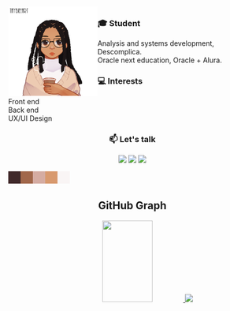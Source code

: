 <img align="left" src="assets/me.png" alt="art by @taybeeart" width="36%" />

### 🎓 Student
  Analysis and systems development, Descomplica. 
  <br>Oracle next education, Oracle + Alura.
    
### 💻 Interests
   Front end
   <br>Back end
   <br>UX/UI Design

<!-- contact -->
<div align="center">
<h3>📫 Let's talk</h3>
  <a href="https://www.linkedin.com/in/fl%C3%A1via-santos-259604205/" target="_blank"><img src="https://img.shields.io/badge/-LinkedIn-%230077B5?style=for-the-badge&logo=linkedin&logoColor=white" target="_blank"></a>
  <a href = "mailto:flaviarlimasantos@gmail.com"><img src="https://img.shields.io/badge/Gmail-D14836?style=for-the-badge&logo=gmail&logoColor=white" target="_blank"></a>
  <a href="https://www.instagram.com/desenhaelle/" target="_blank"><img src="https://img.shields.io/badge/-Instagram-%23E4405F?style=for-the-badge&logo=instagram&logoColor=white" target="_blank"></a>
</div>

<!-- pallete -->
<p>
<img alt="#40292A" src="assets/40292A.png" width="25" height="25"/><img alt="#A1674B" src="assets/A1674B.png" width="25" height="25"/><img alt="#D5ACA2" src="assets/D5ACA2.png" width="25" height="25"/><img alt="#D8996E" src="assets/D8996E.png" width="25" height="25"/><img alt="#F9F5F5" src="assets/F9F5F5.png" width="25" height="25"/>
</p>

<!-- languages -->

</div>

<div align="center">
  <h2> GitHub Graph </h2>
</div>
  
<div align="center">
  <a href="https://github.com/dev-alexandre17">
  <img height="165em" src="https://github-readme-stats.vercel.app/api?username=flaviarafaelle&show_icons=true&title_color=783c00&text_color=af552e&icon_color=783c00&bg_color=f8efd4&cache_seconds=2300" width="45%">
  <img height="162em" src="https://streak-stats.demolab.com?user=flaviarafaelle&theme=dark&date_format=M%20j%5B%2C%20Y%5D&mode=weekly&background=F8EFD4&stroke=8C5922&ring=8C5922&border=8C5922&currStreakNum=8C5922&sideNums=8C5922&currStreakLabel=8C5922&sideLabels=8C5922"
</div>
<!---
**flaviarafaelle/flaviarafaelle** is a ✨ _special_ ✨ repository because its `README.md` (this file) appears on your GitHub profile.
--->
